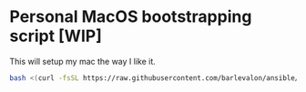 # Personal MacOS bootstrapping script [WIP]

This will setup my mac the way I like it.

```bash
bash <(curl -fsSL https://raw.githubusercontent.com/barlevalon/ansible/main/bootstrap)
```

